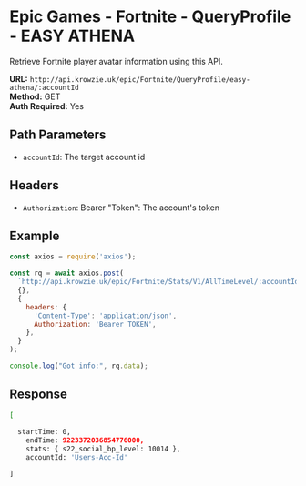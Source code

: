 # Epic Games - Fortnite - QueryProfile - EASY ATHENA
Retrieve Fortnite player avatar information using this API.

**URL:** `http://api.krowzie.uk/epic/Fortnite/QueryProfile/easy-athena/:accountId`  
**Method:** GET  
**Auth Required:** Yes

## Path Parameters

- `accountId`: The target account id

## Headers

- `Authorization`: Bearer "Token": The account's token

## Example
```javascript
const axios = require('axios');

const rq = await axios.post(
  `http://api.krowzie.uk/epic/Fortnite/Stats/V1/AllTimeLevel/:accountId`,
  {},
  {
    headers: {
      'Content-Type': 'application/json',
      Authorization: 'Bearer TOKEN',
    },
  }
);

console.log("Got info:", rq.data);
```

## Response

```bash
[
 
  startTime: 0,
    endTime: 9223372036854776000,
    stats: { s22_social_bp_level: 10014 },
    accountId: 'Users-Acc-Id'

]
```


